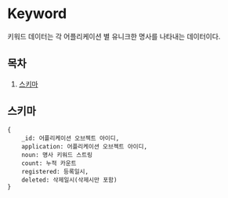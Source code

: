 # Keyword

키워드 데이터는 각 어플리케이션 별 유니크한 명사를 나타내는 데이터이다.

## 목차
1. [스키마](#schema)

## <a name="schema"></a> 스키마

```
{
    _id: 어플리케이션 오브젝트 아이디,
    application: 어플리케이션 오브젝트 아이디,
    noun: 명사 키워드 스트링
    count: 누적 카운트
    registered: 등록일시,
    deleted: 삭제일시(삭제시만 포함)
}
```
